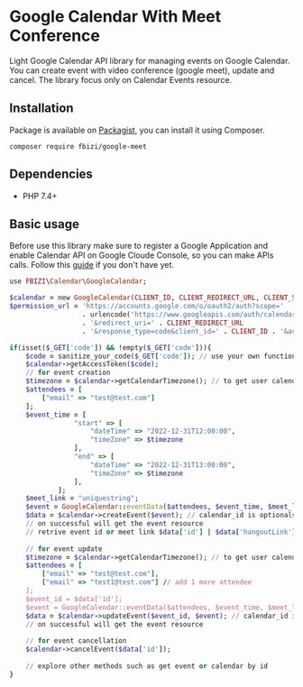 # Google Calendar With Meet Conference
Light Google Calendar API library for managing events on Google Calendar. You can create event with video conference (google meet), update and cancel. The library focus only on Calendar Events resource.

## Installation
Package is available on [Packagist](https://packagist.org/packages/fbizi/google-meet), you can install it using Composer.

```composer require fbizi/google-meet```

## Dependencies
- PHP 7.4+

## Basic usage
Before use this library make sure to register a Google Application and enable Calendar API on Google Cloude Console, so you can make APIs calls. Follow this [guide](https://developers.google.com/workspace/guides/get-started) if you don't have yet.

```ruby
use FBIZI\Calendar\GoogleCalendar;

$calendar = new GoogleCalendar(CLIENT_ID, CLIENT_REDIRECT_URL, CLIENT_SECRET);
$permission_url = 'https://accounts.google.com/o/oauth2/auth?scope=' 
                  . urlencode('https://www.googleapis.com/auth/calendar') 
                  . '&redirect_uri=' . CLIENT_REDIRECT_URL 
                  . '&response_type=code&client_id=' . CLIENT_ID . '&access_type=online'; // call this to authenticate

if(isset($_GET['code']) && !empty($_GET['code'])){
    $code = sanitize_your_code($_GET['code']); // use your own function to sanitize the code due to security
    $calendar->getAccessToken($code);
    // for event creation
    $timezone = $calendar->getCalendarTimezone(); // to get user calendar timezone
    $attendees = [
        ["email" => "test@test.com"]
    ];
    $event_time = [
                "start" => [
                    "dateTime" => "2022-12-31T12:00:00",
                    "timeZone" => $timezone
                ],
                "end" => [
                    "dateTime" => "2022-12-31T13:00:00",
                    "timeZone" => $timezone
                ],
            ];
    $meet_link = "uniquestring";
    $event = GoogleCalendar::eventData($attendees, $event_time, $meet_link); // have three more optionals arguments, please look at this method
    $data = $calendar->createEvent($event); // calendar_id is optionals argument
    // on successful will get the event resource
    // retrive event id or meet link $data['id'] | $data['hangoutLink']
    
    // for event update
    $timezone = $calendar->getCalendarTimezone(); // to get user calendar timezone
    $attendees = [
        ["email" => "test@test.com"],
        ["email" => "test1@test.com"] // add 1 more attendee
    ];
    $event_id = $data['id'];
    $event = GoogleCalendar::eventData($attendees, $event_time, $meet_link); // have three more optionals arguments, please look at this method
    $data = $calendar->updateEvent($event_id, $event); // calendar_id is optionals argument
    // on successful will get the event resource
    
    // for event cancellation
    $calendar->cancelEvent($data['id']);
    
    // explore other methods such as get event or calendar by id 
}

```

